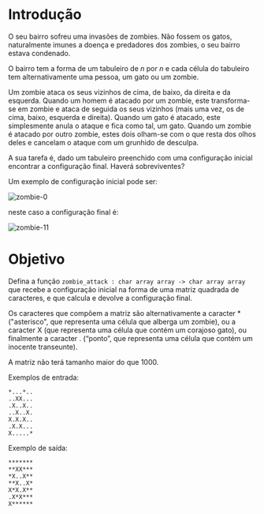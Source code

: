 # Introdução

O seu bairro sofreu uma invasões de zombies. Não fossem os gatos, naturalmente imunes a doença e predadores dos zombies, o seu bairro estava condenado.

O bairro tem a forma de um tabuleiro de *n* por *n* e cada célula do tabuleiro tem alternativamente uma pessoa, um gato ou um zombie.

Um zombie ataca os seus vizinhos de cima, de baixo, da direita e da esquerda. Quando um homem é atacado por um zombie, este transforma-se em zombie e ataca de seguida os seus vizinhos (mais uma vez, os de cima, baixo, esquerda e direita). Quando um gato é atacado, este simplesmente anula o ataque e fica como tal, um gato. Quando um zombie é atacado por outro zombie, estes dois olham-se com o que resta dos olhos deles e cancelam o ataque com um grunhido de desculpa.

A sua tarefa é, dado um tabuleiro preenchido com uma configuração inicial encontrar a configuração final. Haverá sobreviventes?

Um exemplo de configuração inicial pode ser:

![zombie-0](https://i.imgur.com/RXsUuzU.png) 

neste caso a configuração final é:

![zombie-11](https://i.imgur.com/dbRhGAv.png)


# Objetivo

Defina a função `zombie_attack : char array array -> char array array` que recebe a configuração inicial na forma de uma matriz quadrada de caracteres, e que calcula e devolve a configuração final.

Os caracteres que compõem a matriz são alternativamente a caracter * ("asterisco", que representa uma célula que alberga um zombie), ou a caracter X (que representa uma célula que contém um corajoso gato), ou finalmente a caracter . (“ponto”, que representa uma célula que contém um inocente transeunte).

A matriz não terá tamanho maior do que 1000.

Exemplos de entrada:

```
*...*..
..XX...
.X..X..
..X..X.
X.X.X..
.X.X...
X.....*
```

Exemplo de saída:

```
*******
**XX***
*X..X**
**X..X*
X*X.X**
.X*X***
X******
```